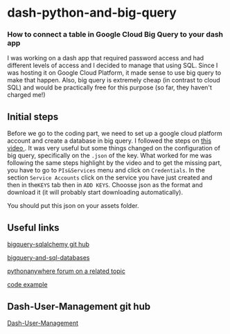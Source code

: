 # dash-python-and-big-query
### How to connect a table in Google Cloud Big Query to your dash app


I was working on a dash app that required password access and had different levels of access and I decided to manage that using SQL.
Since I was hosting it on Google Cloud Platform, it made sense to use big query to make that happen. Also, big query is extremely cheap (in contrast
to cloud SQL) and would be practically free for this purpose (so far, they haven't charged me!)


## Initial steps

Before we go to the coding part, we need to set up a google cloud platform account and create a database in big query. I followed the steps on 
<a href = "https://www.youtube.com/watch?v=43VGD1uv9ao"> this video </a>. It was very useful but some things changed on the configuration of big query,
specifically on the `.json` of the key. What worked for me was following the same steps highlight by the video and to get the missing part, you have to
go to `PIs&Services` menu and click on `Credentials`. In the section `Service Accounts` click on the service you have just created and then in the`KEYS`
tab then in `ADD KEYS`. Choosse json as the format and download it (it will probably start downloading automatically).

You should put this json on your assets folder.

## Useful links


<a href = "https://github.com/googleapis/python-bigquery-sqlalchemy">  bigquery-sqlalchemy git hub </a>

<a href = "https://hackersandslackers.com/bigquery-and-sql-databases/">bigquery-and-sql-databases </a>

<a href = "https://www.pythonanywhere.com/forums/topic/14348/"> pythonanywhere forum on a related topic </a>

<a href = "https://gist.github.com/antoniocachuan/07dd96e38cb6fca56e39ddabb1438425">  code example </a>

## Dash-User-Management git hub

<a href = "https://github.com/Chris3691/Dash-User-Management">  Dash-User-Management </a>
